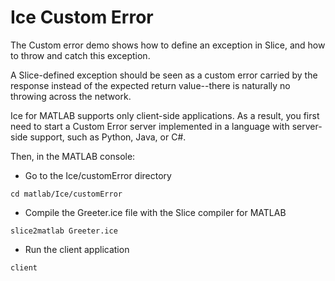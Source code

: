 # Ice Custom Error

The Custom error demo shows how to define an exception in Slice, and how to throw and catch this exception.

A Slice-defined exception should be seen as a custom error carried by the response instead of the expected return
value--there is naturally no throwing across the network.

Ice for MATLAB supports only client-side applications. As a result, you first need to start a Custom Error server
implemented in a language with server-side support, such as Python, Java, or C#.

Then, in the MATLAB console:

- Go to the Ice/customError directory

```shell
cd matlab/Ice/customError
```

- Compile the Greeter.ice file with the Slice compiler for MATLAB

```shell
slice2matlab Greeter.ice
```

- Run the client application

```shell
client
```
